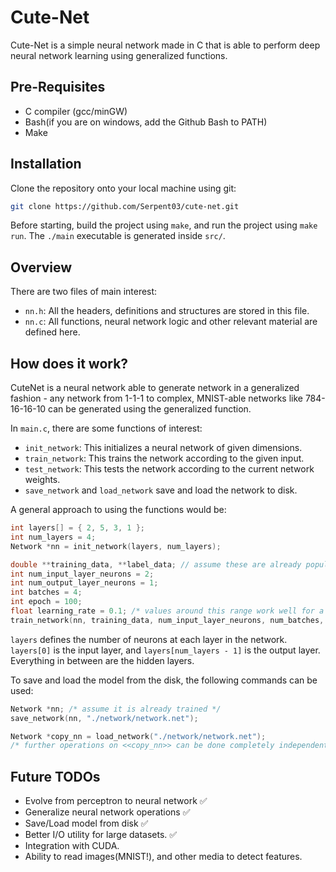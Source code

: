 
# Cute-Net
Cute-Net is a simple neural network made in C that is able to perform deep neural network learning using generalized functions.

## Pre-Requisites
- C compiler (gcc/minGW)
- Bash(if you are on windows, add the Github Bash to PATH)
- Make

## Installation

Clone the repository onto your local machine using git:

```bash
git clone https://github.com/Serpent03/cute-net.git
```

Before starting, build the project using `make`, and run the project using `make run`. The `./main` executable is generated inside `src/`.

## Overview

There are two files of main interest:
- `nn.h`: All the headers, definitions and structures are stored in this file.
- `nn.c`: All functions, neural network logic and other relevant material are defined here.

## How does it work?

CuteNet is a neural network able to generate network in a generalized fashion - any network from 1-1-1 to complex, MNIST-able networks like 784-16-16-10 can be generated using the generalized function.

In `main.c`, there are some functions of interest:
- `init_network`: This initializes a neural network of given dimensions.
- `train_network`: This trains the network according to the given input.
- `test_network`: This tests the network according to the current network weights.
- `save_network` and `load_network` save and load the network to disk.

A general approach to using the functions would be:
```C
int layers[] = { 2, 5, 3, 1 };
int num_layers = 4;
Network *nn = init_network(layers, num_layers);

double **training_data, **label_data; // assume these are already populated.
int num_input_layer_neurons = 2;
int num_output_layer_neurons = 1;
int batches = 4;
int epoch = 100;
float learning_rate = 0.1; /* values around this range work well for a sigmoid function. */
train_network(nn, training_data, num_input_layer_neurons, num_batches, label_data, num_output_layer_neurons, epoch, learning_rate);
```

`layers` defines the number of neurons at each layer in the network. `layers[0]` is the input layer, and `layers[num_layers - 1]` is the output layer. Everything in between are the hidden layers.

To save and load the model from the disk, the following commands can be used:
```C
Network *nn; /* assume it is already trained */
save_network(nn, "./network/network.net");

Network *copy_nn = load_network("./network/network.net");
/* further operations on <<copy_nn>> can be done completely independent of <<nn>>. */
```

## Future TODOs
- Evolve from perceptron to neural network ✅
- Generalize neural network operations ✅
- Save/Load model from disk ✅
- Better I/O utility for large datasets. ✅
- Integration with CUDA.
- Ability to read images(MNIST!), and other media to detect features.
